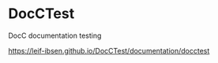 # DocCTest
DocC documentation testing

https://leif-ibsen.github.io/DocCTest/documentation/docctest

